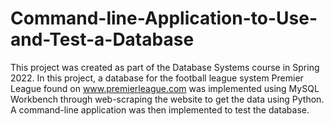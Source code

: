 # Command-line-Application-to-Use-and-Test-a-Database
This project was created as part of the Database Systems course in Spring 2022. 
In this project, a database for the football league system Premier League found on www.premierleague.com was implemented using MySQL Workbench 
through web-scraping the website to get the data using Python. A command-line application was then implemented to test the database.
